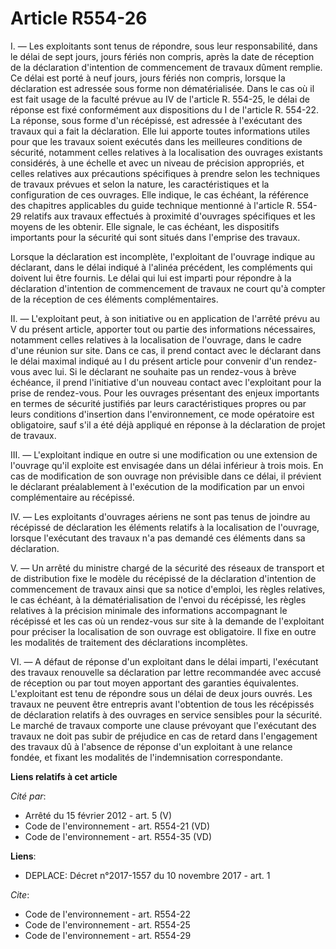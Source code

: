 # Article R554-26

I. ― Les exploitants sont tenus de répondre, sous leur responsabilité, dans le délai de sept jours, jours fériés non compris,
après la date de réception de la déclaration d'intention de commencement de travaux dûment remplie. Ce délai est porté à neuf
jours, jours fériés non compris, lorsque la déclaration est adressée sous forme non dématérialisée. Dans le cas où il est
fait usage de la faculté prévue au IV de l'article R. 554-25, le délai de réponse est fixé conformément aux dispositions du I
de l'article R. 554-22. La réponse, sous forme d'un récépissé, est adressée à l'exécutant des travaux qui a fait la
déclaration. Elle lui apporte toutes informations utiles pour que les travaux soient exécutés dans les meilleures conditions
de sécurité, notamment celles relatives à la localisation des ouvrages existants considérés, à une échelle et avec un niveau
de précision appropriés, et celles relatives aux précautions spécifiques à prendre selon les techniques de travaux prévues et
selon la nature, les caractéristiques et la configuration de ces ouvrages. Elle indique, le cas échéant, la référence des
chapitres applicables du guide technique mentionné à l'article R. 554-29 relatifs aux travaux effectués à proximité
d'ouvrages spécifiques et les moyens de les obtenir. Elle signale, le cas échéant, les dispositifs importants pour la
sécurité qui sont situés dans l'emprise des travaux. 

Lorsque la déclaration est incomplète, l'exploitant de l'ouvrage indique au déclarant, dans le délai indiqué à l'alinéa
précédent, les compléments qui doivent lui être fournis. Le délai qui lui est imparti pour répondre à la déclaration
d'intention de commencement de travaux ne court qu'à compter de la réception de ces éléments complémentaires. 

II. ― L'exploitant peut, à son initiative ou en application de l'arrêté prévu au V du présent article, apporter tout ou
partie des informations nécessaires, notamment celles relatives à la localisation de l'ouvrage, dans le cadre d'une réunion
sur site. Dans ce cas, il prend contact avec le déclarant dans le délai maximal indiqué au I du présent article pour convenir
d'un rendez-vous avec lui. Si le déclarant ne souhaite pas un rendez-vous à brève échéance, il prend l'initiative d'un
nouveau contact avec l'exploitant pour la prise de rendez-vous. Pour les ouvrages présentant des enjeux importants en termes
de sécurité justifiés par leurs caractéristiques propres ou par leurs conditions d'insertion dans l'environnement, ce mode
opératoire est obligatoire, sauf s'il a été déjà appliqué en réponse à la déclaration de projet de travaux. 

III. ― L'exploitant indique en outre si une modification ou une extension de l'ouvrage qu'il exploite est envisagée dans un
délai inférieur à trois mois. En cas de modification de son ouvrage non prévisible dans ce délai, il prévient le déclarant
préalablement à l'exécution de la modification par un envoi complémentaire au récépissé. 

IV. ― Les exploitants d'ouvrages aériens ne sont pas tenus de joindre au récépissé de déclaration les éléments relatifs à la
localisation de l'ouvrage, lorsque l'exécutant des travaux n'a pas demandé ces éléments dans sa déclaration. 

V. ― Un arrêté du ministre chargé de la sécurité des réseaux de transport et de distribution fixe le modèle du récépissé de
la déclaration d'intention de commencement de travaux ainsi que sa notice d'emploi, les règles relatives, le cas échéant, à
la dématérialisation de l'envoi du récépissé, les règles relatives à la précision minimale des informations accompagnant le
récépissé et les cas où un rendez-vous sur site à la demande de l'exploitant pour préciser la localisation de son ouvrage est
obligatoire. Il fixe en outre les modalités de traitement des déclarations incomplètes. 

VI. ― A défaut de réponse d'un exploitant dans le délai imparti, l'exécutant des travaux renouvelle sa déclaration par lettre
recommandée avec accusé de réception ou par tout moyen apportant des garanties équivalentes. L'exploitant est tenu de
répondre sous un délai de deux jours ouvrés. Les travaux ne peuvent être entrepris avant l'obtention de tous les récépissés
de déclaration relatifs à des ouvrages en service sensibles pour la sécurité. Le marché de travaux comporte une clause
prévoyant que l'exécutant des travaux ne doit pas subir de préjudice en cas de retard dans l'engagement des travaux dû à
l'absence de réponse d'un exploitant à une relance fondée, et fixant les modalités de l'indemnisation correspondante.

**Liens relatifs à cet article**

_Cité par_:

  - Arrêté du 15 février 2012 - art. 5 (V)
  - Code de l'environnement - art. R554-21 (VD)
  - Code de l'environnement - art. R554-35 (VD)

**Liens**:

  - DEPLACE: Décret n°2017-1557 du 10 novembre 2017 - art. 1

_Cite_:

  - Code de l'environnement - art. R554-22
  - Code de l'environnement - art. R554-25
  - Code de l'environnement - art. R554-29
